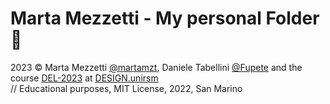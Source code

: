 # Marta Mezzetti - My personal Folder 🌻

2023 © Marta Mezzetti [@martamzt](https://github.com/martamzt), Daniele Tabellini [@Fupete](https://github.com/Fupete) and the course [DEL-2023](https://github.com/del-2023-unirsm/digital-experience-archive) at [DESIGN.unirsm](https://design.unirsm.sm/)   
// Educational purposes, MIT License, 2022, San Marino
